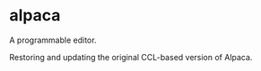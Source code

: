 # alpaca

A programmable editor.

Restoring and updating the original CCL-based version of Alpaca.

